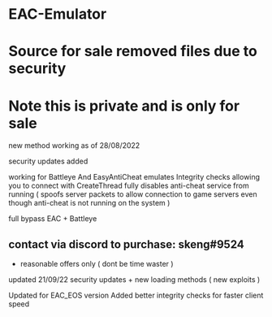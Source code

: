 # EAC-Emulator
# Source for sale removed files due to security

# Note this is private and is only for sale 



new method working as of 28/08/2022 

security updates added

working for Battleye And EasyAntiCheat 
emulates Integrity checks allowing you to connect with CreateThread 
fully disables anti-cheat service from running ( spoofs server packets to allow connection to game servers even though anti-cheat is not running on the system )

full bypass EAC + Battleye 

## contact via discord to purchase: skeng#9524
- reasonable offers only ( dont be time waster )

updated 21/09/22
security updates + new loading methods ( new exploits )



Updated for EAC_EOS version 
Added better integrity checks for faster client speed
